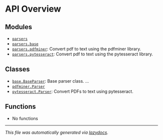 <!-- markdownlint-disable -->

# API Overview

## Modules

- [`parsers`](./parsers.md#module-parsers)
- [`parsers.base`](./parsers.base.md#module-parsersbase)
- [`parsers.pdfminer`](./parsers.pdfminer.md#module-parserspdfminer): Convert pdf to text using the pdfminer library.
- [`parsers.pytesseract`](./parsers.pytesseract.md#module-parserspytesseract): Convert pdf to text using the pytesseract library.

## Classes

- [`base.BaseParser`](./parsers.base.md#class-baseparser): Base parser class. ...
- [`pdfminer.Parser`](./parsers.pdfminer.md#class-parser)
- [`pytesseract.Parser`](./parsers.pytesseract.md#class-parser): Convert PDFs to text using pytesseract.

## Functions

- No functions


---

_This file was automatically generated via [lazydocs](https://github.com/ml-tooling/lazydocs)._
